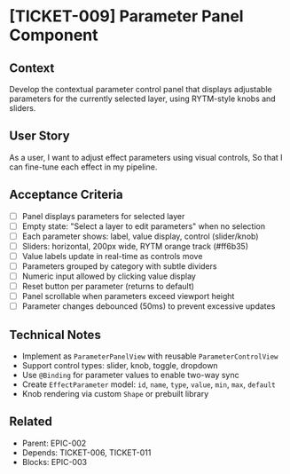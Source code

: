 # [TICKET-009] Parameter Panel Component

## Context
Develop the contextual parameter control panel that displays adjustable parameters for the currently selected layer, using RYTM-style knobs and sliders.

## User Story
As a user,
I want to adjust effect parameters using visual controls,
So that I can fine-tune each effect in my pipeline.

## Acceptance Criteria
- [ ] Panel displays parameters for selected layer
- [ ] Empty state: "Select a layer to edit parameters" when no selection
- [ ] Each parameter shows: label, value display, control (slider/knob)
- [ ] Sliders: horizontal, 200px wide, RYTM orange track (#ff6b35)
- [ ] Value labels update in real-time as controls move
- [ ] Parameters grouped by category with subtle dividers
- [ ] Numeric input allowed by clicking value display
- [ ] Reset button per parameter (returns to default)
- [ ] Panel scrollable when parameters exceed viewport height
- [ ] Parameter changes debounced (50ms) to prevent excessive updates

## Technical Notes
- Implement as `ParameterPanelView` with reusable `ParameterControlView`
- Support control types: slider, knob, toggle, dropdown
- Use `@Binding` for parameter values to enable two-way sync
- Create `EffectParameter` model: `id`, `name`, `type`, `value`, `min`, `max`, `default`
- Knob rendering via custom `Shape` or prebuilt library

## Related
- Parent: EPIC-002
- Depends: TICKET-006, TICKET-011
- Blocks: EPIC-003
